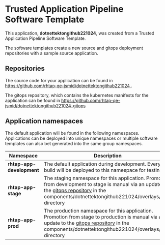 # Trusted Application Pipeline Software Template

This application, **dotnettektongithub221024**, was created from a Trusted Application Pipeline Software Template.

The software templates create a new source and gitops deployment repositories with a sample source application. 

## Repositories

The source code for your application can be found in [https://github.com/rhtap-qe-jsmid/dotnettektongithub221024 ](https://github.com/rhtap-qe-jsmid/dotnettektongithub221024 ).
 
The gitops repository, which contains the kubernetes manifests for the application can be found in 
[https://github.com/rhtap-qe-jsmid/dotnettektongithub221024-gitops ](https://github.com/rhtap-qe-jsmid/dotnettektongithub221024-gitops ) 

## Application namespaces 

The default application will be found in the following namespaces. Applications can be deployed into unique namespaces or multiple software templates can also bet generated into the same group namespaces.  

|  Namespace   |  Description   |  
| -------- | -------- |   
| **rhtap-app-development** | The default application during development. Every build will be deployed to this namespace for testing. | 
| **rhtap-app-stage** | The staging namespace for this application. Promotion from development to stage is manual via an update to the [gitops repository](https://github.com/rhtap-qe-jsmid/dotnettektongithub221024-gitops ) in the components/dotnettektongithub221024/overlays/prod directory |  
| **rhtap-app-prod** | The production namespace for this application. Promotion from stage to production is manual via an update to the [gitops repository](https://github.com/rhtap-qe-jsmid/dotnettektongithub221024-gitops ) in the components/dotnettektongithub221024/overlays/prod directory | 